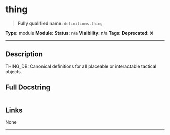 # thing
> **Fully qualified name:** `definitions.thing`

**Type:** module
**Module:** 
**Status:** n/a
**Visibility:** n/a
**Tags:** 
**Deprecated:** ❌

---

## Description
THING_DB: Canonical definitions for all placeable or interactable tactical objects.

## Full Docstring
```

```

## Links
None

---
